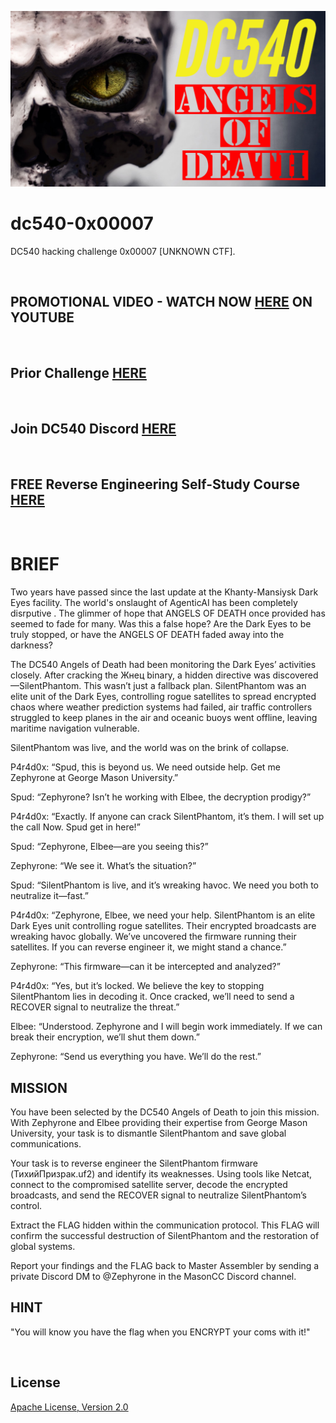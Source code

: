 ![image](https://github.com/mytechnotalent/dc540-0x00007/blob/main/DC540%20Angels%20Of%20Death.png?raw=true)

# dc540-0x00007
DC540 hacking challenge 0x00007 [UNKNOWN CTF].

<br>

## PROMOTIONAL VIDEO - WATCH NOW [HERE](https://youtu.be/YJAa4o7WXkE) ON YOUTUBE

<br>

## Prior Challenge [HERE](https://github.com/mytechnotalent/dc540-0x00007)

<br>

## Join DC540 Discord [HERE](https://discord.gg/TC9V9RCr5U)

<br>

## FREE Reverse Engineering Self-Study Course [HERE](https://github.com/mytechnotalent/Reverse-Engineering-Tutorial)

<br>

# BRIEF

Two years have passed since the last update at the Khanty-Mansiysk Dark Eyes facility. The world's onslaught of AgenticAI has been completely disrputive . The glimmer of hope that ANGELS OF DEATH once provided has seemed to fade for many. Was this a false hope? Are the Dark Eyes to be truly stopped, or have the ANGELS OF DEATH faded away into the darkness?<br>

The DC540 Angels of Death had been monitoring the Dark Eyes’ activities closely. After cracking the Жнец binary, a hidden directive was discovered—SilentPhantom. This wasn’t just a fallback plan. SilentPhantom was an elite unit of the Dark Eyes, controlling rogue satellites to spread encrypted chaos where weather prediction systems had failed, air traffic controllers struggled to keep planes in the air and oceanic buoys went offline, leaving maritime navigation vulnerable.<br>

SilentPhantom was live, and the world was on the brink of collapse.<br>

P4r4d0x: “Spud, this is beyond us. We need outside help. Get me Zephyrone at George Mason University.”<br>

Spud: “Zephyrone? Isn’t he working with Elbee, the decryption prodigy?”<br>

P4r4d0x: “Exactly. If anyone can crack SilentPhantom, it’s them. I will set up the call Now. Spud get in here!”<br>

Spud: “Zephyrone, Elbee—are you seeing this?”<br>

Zephyrone: “We see it. What’s the situation?”<br>

Spud: “SilentPhantom is live, and it’s wreaking havoc. We need you both to neutralize it—fast.”<br>

P4r4d0x: “Zephyrone, Elbee, we need your help. SilentPhantom is an elite Dark Eyes unit controlling rogue satellites. Their encrypted broadcasts are wreaking havoc globally. We’ve uncovered the firmware running their satellites. If you can reverse engineer it, we might stand a chance.”<br>

Zephyrone: “This firmware—can it be intercepted and analyzed?”<br>

P4r4d0x: “Yes, but it’s locked. We believe the key to stopping SilentPhantom lies in decoding it. Once cracked, we’ll need to send a RECOVER signal to neutralize the threat.”<br>

Elbee: “Understood. Zephyrone and I will begin work immediately. If we can break their encryption, we’ll shut them down.”<br>

Zephyrone: “Send us everything you have. We’ll do the rest.”<br>

## MISSION
You have been selected by the DC540 Angels of Death to join this mission. With Zephyrone and Elbee providing their expertise from George Mason University, your task is to dismantle SilentPhantom and save global communications.<br>

Your task is to reverse engineer the SilentPhantom firmware (ТихийПризрак.uf2) and identify its weaknesses. Using tools like Netcat, connect to the compromised satellite server, decode the encrypted broadcasts, and send the RECOVER signal to neutralize SilentPhantom’s control.<br>

Extract the FLAG hidden within the communication protocol. This FLAG will confirm the successful destruction of SilentPhantom and the restoration of global systems.<br>

Report your findings and the FLAG back to Master Assembler by sending a private Discord DM to @Zephyrone in the MasonCC Discord channel.<br>

## HINT
"You will know you have the flag when you ENCRYPT your coms with it!"

<br>

## License
[Apache License, Version 2.0](https://www.apache.org/licenses/LICENSE-2.0)
